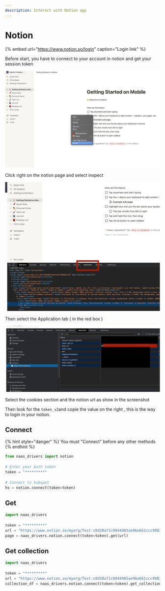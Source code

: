 ```yaml
---
description: Interact with Notion app
---
```


# Notion

{% embed url="https://www.notion.so/login" caption="Login link" %}

Before start, you have to connect to your account in notion and get your session token

![](../.gitbook/assets/screenshot-2021-02-10-at-22.34.57.png)

Click right on the notion page and select inspect

![](../.gitbook/assets/screenshot-2021-02-10-at-22.39.29.png)

Then select the Application tab \( in the red box \)

![](../.gitbook/assets/screenshot-2021-02-10-at-22.35.34.png)

Select the cookies section and the notion url as show in the screenshot 

Then look for the `token_v2`and copie the value on the right , this is the way to login in your notion.

## Connect

{% hint style="danger" %}
You must "Connect" before any other methods
{% endhint %}

```python
from naas_drivers import notion

# Enter your Auth token
token = "*********"

# Connect to hubspot
hs = notion.connect(token=token)
```

## Get

```python
import naas_drivers

token = "*********"
url = "https://www.notion.so/myorg/Test-c0d20a71c0944985ae96e661ccc99821"
page = naas_drivers.notion.connect(token=token).get(url)

```

## Get collection

```python
import naas_drivers

token = "*********"
url = "https://www.notion.so/myorg/Test-c0d20a71c0944985ae96e661ccc99821"
collection_df = naas_drivers.notion.connect(token=token).get_collection(url)
```


